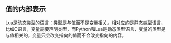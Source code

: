 ## 值的内部表示
Lua是动态类型的语言：类型是与值而不是变量相关。相对应的是静态类型语言，比如C语言，变量需要声明类型，而Python和Lua是动态类型语言，变量的类型是与值相关的，变量只会改变指向的值而不会改变指向的内容。
<!--more-->
